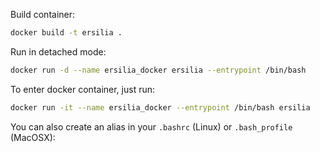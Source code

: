 Build container:

```bash
docker build -t ersilia .
```

Run in detached mode:

```bash
docker run -d --name ersilia_docker ersilia --entrypoint /bin/bash
```

To enter docker container, just run:

```bash
docker run -it --name ersilia_docker --entrypoint /bin/bash ersilia
```

You can also create an alias in your `.bashrc` (Linux) or `.bash_profile` (MacOSX):
